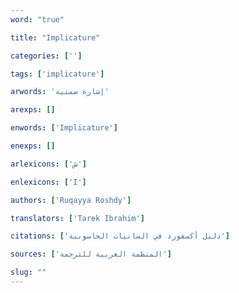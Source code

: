 ```yaml
---
word: "true"

title: "Implicature"

categories: ['']

tags: ['implicature']

arwords: 'إشارة ضمنية'

arexps: []

enwords: ['Implicature']

enexps: []

arlexicons: ['ش']

enlexicons: ['I']

authors: ['Ruqayya Roshdy']

translators: ['Tarek Ibrahim']

citations: ['دليل أكسفورد في السانيات الحاسوبية']

sources: ['المنظمة العربية للترجمة']

slug: ""
---
```

